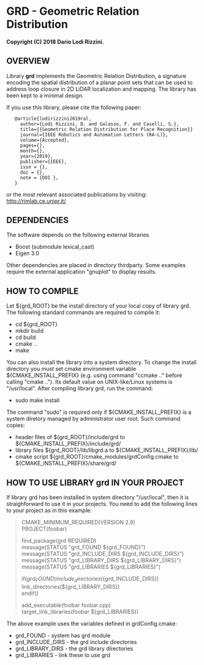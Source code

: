 # GRD - Geometric Relation Distribution
#### Copyright (C) 2018 Dario Lodi Rizzini.

OVERVIEW
-------------------------------------------------

Library **grd** implements the Geometric Relation Distribution, a signature 
encoding the spatial distribution of a planar point sets that can be used 
to address loop closure in 2D LiDAR localization and mapping. 
The library has been kept to a minimal design. 

If you use this library, please cite the following paper: 

<!--
D. Lodi Rizzini, F. Galasso, S. Caselli. 
Geometric Relation Distribution for Place Recognition,
IEEE Robotics and Automation Letters (RA-L), Accepted paper, 2019. 
-->

```  
   @article{lodirizzini2019ral,
     author={Lodi Rizzini, D. and Galasso, F. and Caselli, S.},
     title={{Geometric Relation Distribution for Place Recognition}}
     journal={IEEE Robotics and Automation Letters (RA-L)},
     volume={Accepted},
     pages={},
     month={},
     year={2019},
     publisher={IEEE},
     issn = {},
     doi = {},
     note = {DOI },
   }  
```  


or the most relevant associated publications by visiting: 
http://rimlab.ce.unipr.it/


DEPENDENCIES
-------------------------------------------------

The software depends on the following external libraries

- Boost (submodule lexical_cast)
- Eigen 3.0 

Other dependencies are placed in directory thirdparty. 
Some examples require the external application "gnuplot" to display 
results. 


HOW TO COMPILE
-------------------------------------------------

Let ${grd_ROOT} be the install directory of your local copy 
of library grd. 
The following standard commands are required to compile it:

-  cd ${grd_ROOT}
-  mkdir build
-  cd build
-  cmake ..
-  make

You can also install the library into a system directory. 
To change the install directory you must set cmake environment
variable ${CMAKE_INSTALL_PREFIX} (e.g. using command "ccmake .."
before calling "cmake .."). 
Its default value on UNIX-like/Linux systems is "/usr/local".
After compiling library grd, run the command:

-  sudo make install

The command "sudo" is required only if ${CMAKE_INSTALL_PREFIX} 
is a system diretory managed by administrator user root.
Such command copies:
- header files of ${grd_ROOT}/include/grd to
   ${CMAKE_INSTALL_PREFIX}/include/grd/
- library files ${grd_ROOT}/lib/libgrd.a to
   ${CMAKE_INSTALL_PREFIX}/lib/
- cmake script ${grd_ROOT}/cmake_modules/grdConfig.cmake to
   ${CMAKE_INSTALL_PREFIX}/share/grd/


HOW TO USE LIBRARY grd IN YOUR PROJECT
-------------------------------------------------

If library grd has been installed in system directory "/usr/local",
then it is straighforward to use it in your projects.
You need to add the following lines to your project as in this example:


> CMAKE_MINIMUM_REQUIRED(VERSION 2.8)  
> PROJECT(foobar)  
> 
> find_package(grd REQUIRED)  
> message(STATUS "grd_FOUND ${grd_FOUND}")  
> message(STATUS "grd_INCLUDE_DIRS ${grd_INCLUDE_DIRS}")  
> message(STATUS "grd_LIBRARY_DIRS ${grd_LIBRARY_DIRS}")  
> message(STATUS "grd_LIBRARIES ${grd_LIBRARIES}")  
>  
> if(${grd_FOUND})   
>   include_directories(${grd_INCLUDE_DIRS})  
>   link_directories(${grd_LIBRARY_DIRS})  
> endif()  
> 
> add_executable(foobar foobar.cpp)  
> target_link_libraries(foobar ${grd_LIBRARIES})  

The above example uses the variables defined in grdConfig.cmake:

-  grd_FOUND - system has grd module
-  grd_INCLUDE_DIRS - the grd include directories
-  grd_LIBRARY_DIRS - the grd library directories
-  grd_LIBRARIES - link these to use grd



